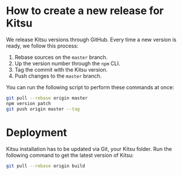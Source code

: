 # How to create a new release for Kitsu

We release Kitsu versions through GitHub.
Every time a new version is ready, we follow this process:

1. Rebase sources on the `master` branch.
2. Up the version number through the `npm` CLI.
3. Tag the commit with the Kitsu version.
4. Push changes to the `master` branch.

You can run the following script to perform these commands at once:

```bash
git pull --rebase origin master
npm version patch
git push origin master --tag
```

# Deployment

Kitsu installation has to be updated via Git, your Kitsu folder.
Run the following command to get the latest version of Kitsu:

```bash
git pull --rebase origin build
```
